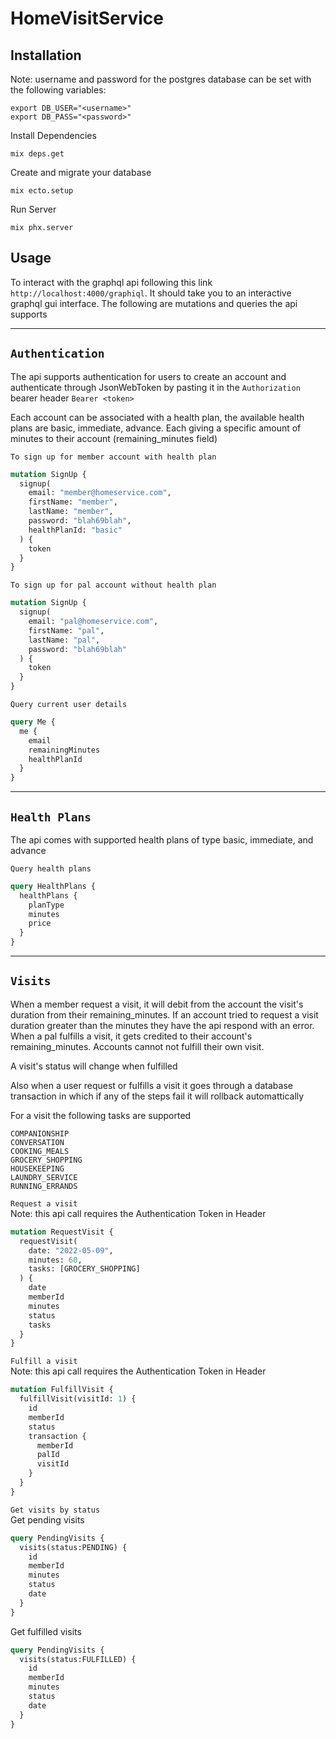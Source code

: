 # HomeVisitService

## Installation

Note: username and password for the postgres database can be set with the following variables:
```
export DB_USER="<username>"
export DB_PASS="<password>"
```

Install Dependencies
```
mix deps.get
```

Create and migrate your database
```
mix ecto.setup
```

Run Server
```
mix phx.server
```

## Usage

To interact with the graphql api following this link ```http://localhost:4000/graphiql```. It should take you to an interactive graphql gui interface. The following are mutations and queries the api supports

----

## ```Authentication```
The api supports authentication for users to create an account and authenticate through JsonWebToken by pasting it in the ```Authorization``` bearer header ```Bearer <token>```

Each account can be associated with a health plan, the available health plans are basic, immediate, advance. Each giving a specific amount of minutes to their account (remaining_minutes field)


```To sign up for member account with health plan```
```graphql
mutation SignUp {
  signup(
    email: "member@homeservice.com",
    firstName: "member",
    lastName: "member",
    password: "blah69blah",
    healthPlanId: "basic"
  ) {
    token
  }
}
```

```To sign up for pal account without health plan```
```graphql
mutation SignUp {
  signup(
    email: "pal@homeservice.com",
    firstName: "pal",
    lastName: "pal",
    password: "blah69blah"
  ) {
    token
  }
}
```

```Query current user details```
```graphql
query Me {
  me {
    email
    remainingMinutes
    healthPlanId
  }
}
```

----
## ```Health Plans```

The api comes with supported health plans of type basic, immediate, and advance

```Query health plans```
```graphql
query HealthPlans {
  healthPlans {
    planType
    minutes
    price
  }
}
```

----
## ```Visits```
When a member request a visit, it will debit from the account the visit's duration from their remaining_minutes. If an account tried to request a visit duration greater than the minutes they have the api respond with an error. When a pal fulfills a visit, it gets credited to their account's remaining_minutes. Accounts cannot not fulfill their own visit.

A visit's status will change when fulfilled

Also when a user request or fulfills a visit it goes through a database transaction in which if any of the steps fail it will rollback automattically

For a visit the following tasks are supported
```
COMPANIONSHIP
CONVERSATION
COOKING_MEALS
GROCERY_SHOPPING
HOUSEKEEPING
LAUNDRY_SERVICE
RUNNING_ERRANDS
```

```Request a visit```
<br />
Note: this api call requires the Authentication Token in Header
```graphql
mutation RequestVisit {
  requestVisit(
    date: "2022-05-09", 
    minutes: 60, 
    tasks: [GROCERY_SHOPPING]
  ) {
    date
    memberId
    minutes
    status
    tasks
  }
}
```

```Fulfill a visit```
<br />
Note: this api call requires the Authentication Token in Header
```graphql
mutation FulfillVisit {
  fulfillVisit(visitId: 1) {
    id
    memberId
    status
    transaction {
      memberId
      palId
      visitId
    }
  }
}
```

``` Get visits by status ```
<br />
Get pending visits
```graphql
query PendingVisits {
  visits(status:PENDING) {
    id
    memberId
    minutes
    status
    date
  }
}
```
Get fulfilled visits
```graphql
query PendingVisits {
  visits(status:FULFILLED) {
    id
    memberId
    minutes
    status
    date
  }
}
```

